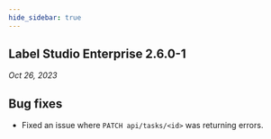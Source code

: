 ```yaml
---
hide_sidebar: true
---
```




## Label Studio Enterprise 2.6.0-1

*Oct 26, 2023*

## Bug fixes

- Fixed an issue where `PATCH api/tasks/<id>` was returning errors. 
